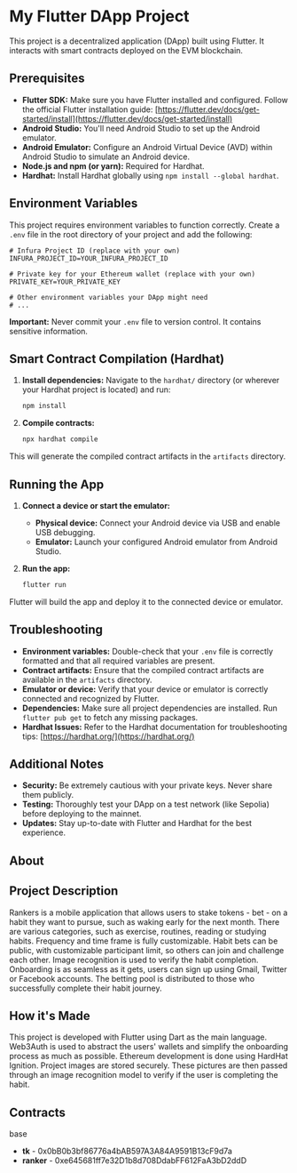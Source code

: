# My Flutter DApp Project

This project is a decentralized application (DApp) built using Flutter. It interacts with smart contracts deployed on the EVM blockchain.

## Prerequisites

* **Flutter SDK:** Make sure you have Flutter installed and configured. Follow the official Flutter installation guide: [https://flutter.dev/docs/get-started/install](https://flutter.dev/docs/get-started/install)
* **Android Studio:** You'll need Android Studio to set up the Android emulator.
* **Android Emulator:** Configure an Android Virtual Device (AVD) within Android Studio to simulate an Android device.
* **Node.js and npm (or yarn):** Required for Hardhat.
* **Hardhat:** Install Hardhat globally using `npm install --global hardhat`.

## Environment Variables

This project requires environment variables to function correctly. Create a `.env` file in the root directory of your project and add the following:

```
# Infura Project ID (replace with your own)
INFURA_PROJECT_ID=YOUR_INFURA_PROJECT_ID

# Private key for your Ethereum wallet (replace with your own)
PRIVATE_KEY=YOUR_PRIVATE_KEY

# Other environment variables your DApp might need
# ...
```

**Important:** Never commit your `.env` file to version control. It contains sensitive information.


## Smart Contract Compilation (Hardhat)

1. **Install dependencies:** Navigate to the `hardhat/` directory (or wherever your Hardhat project is located) and run:
   ```bash
   npm install
   ```

2. **Compile contracts:**
   ```bash
   npx hardhat compile
   ```

This will generate the compiled contract artifacts in the `artifacts` directory.


## Running the App

1. **Connect a device or start the emulator:**
   * **Physical device:** Connect your Android device via USB and enable USB debugging.
   * **Emulator:** Launch your configured Android emulator from Android Studio.

2. **Run the app:**
   ```bash
   flutter run
   ```

Flutter will build the app and deploy it to the connected device or emulator.


## Troubleshooting

* **Environment variables:** Double-check that your `.env` file is correctly formatted and that all required variables are present.
* **Contract artifacts:** Ensure that the compiled contract artifacts are available in the `artifacts` directory.
* **Emulator or device:** Verify that your device or emulator is correctly connected and recognized by Flutter.
* **Dependencies:** Make sure all project dependencies are installed. Run `flutter pub get` to fetch any missing packages. 
* **Hardhat Issues:** Refer to the Hardhat documentation for troubleshooting tips: [https://hardhat.org/](https://hardhat.org/)


## Additional Notes

* **Security:**  Be extremely cautious with your private keys. Never share them publicly.
* **Testing:** Thoroughly test your DApp on a test network (like Sepolia) before deploying to the mainnet. 
* **Updates:** Stay up-to-date with Flutter and Hardhat for the best experience.

## About

## Project Description
Rankers is a mobile application that allows users to stake tokens - bet - on a habit they want to pursue, such as waking early for the next month. There are various categories, such as exercise, routines, reading or studying habits. Frequency and time frame is fully customizable. Habit bets can be public, with customizable participant limit, so others can join and challenge each other. Image recognition is used to verify the habit completion. Onboarding is as seamless as it gets, users can sign up using Gmail, Twitter or Facebook accounts. The betting pool is distributed to those who successfully complete their habit journey.

## How it's Made
This project is developed with Flutter using Dart as the main language. Web3Auth is used to abstract the users' wallets and simplify the onboarding process as much as possible. Ethereum development is done using HardHat Ignition. Project images are stored securely. These pictures are then passed through an image recognition model to verify if the user is completing the habit.

## Contracts

base
* **tk** - 0x0bB0b3bf86776a4bAB597A3A84A9591B13cF9d7a
* **ranker** - 0xe645681ff7e32D1b8d708DdabFF612FaA3bD2ddD
